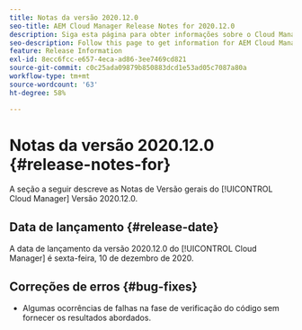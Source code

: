 ```yaml
---
title: Notas da versão 2020.12.0
seo-title: AEM Cloud Manager Release Notes for 2020.12.0
description: Siga esta página para obter informações sobre o Cloud Manager versão 2020.12.0
seo-description: Follow this page to get information for AEM Cloud Manager Release 2020.12.0
feature: Release Information
exl-id: 8ecc6fcc-e657-4eca-ad86-3ee7469cd821
source-git-commit: c0c25ada09879b850883dcd1e53ad05c7087a80a
workflow-type: tm+mt
source-wordcount: '63'
ht-degree: 58%

---
```


# Notas da versão 2020.12.0 {#release-notes-for}

A seção a seguir descreve as Notas de Versão gerais do [!UICONTROL Cloud Manager] Versão 2020.12.0.

## Data de lançamento {#release-date}

A data de lançamento da versão 2020.12.0 do [!UICONTROL Cloud Manager] é sexta-feira, 10 de dezembro de 2020.

## Correções de erros {#bug-fixes}

* Algumas ocorrências de falhas na fase de verificação do código sem fornecer os resultados abordados.
